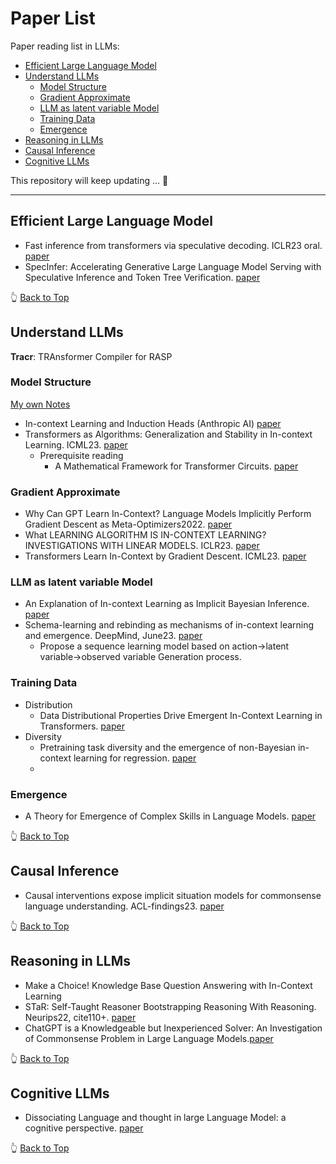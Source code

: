 # Paper List
Paper reading list in LLMs: 
- [Efficient Large Language Model](#Efficient-Large-Language-Model)
- [Understand LLMs](#Understand-LLMs)
  - [Model Structure](#model-structure)
  - [Gradient Approximate](#gradient-approximate)
  - [LLM as latent variable Model](#LLM-as-latent-variable-Model)
  - [Training Data](#training-data)
  - [Emergence](#emergence)
- [Reasoning in LLMs](#Reasoning-in-LLMs)
- [Causal Inference](#Causal-Inference)
- [Cognitive LLMs](#cognitive-llm)

This repository will keep updating ... 🤗
***


## Efficient Large Language Model
* Fast inference from transformers via speculative decoding. ICLR23 oral. [paper](https://arxiv.org/abs/2211.17192)
* SpecInfer: Accelerating Generative Large Language Model Serving with Speculative Inference and Token Tree Verification. [paper](https://arxiv.org/pdf/2305.09781.pdf)

👆 [Back to Top](#paper-list)

## Understand LLMs
**Tracr**: TRAnsformer Compiler for RASP

### Model Structure
[My own Notes](https://zhuanlan.zhihu.com/p/652269984)
* In-context Learning and Induction Heads (Anthropic AI) [paper](https://transformer-circuits.pub/2022/in-context-learning-and-induction-heads/index.html)
* Transformers as Algorithms: Generalization and Stability in In-context Learning. ICML23. [paper](https://arxiv.org/pdf/2301.07067.pdf)
  - Prerequisite reading
    - A Mathematical Framework for Transformer Circuits. [paper](https://transformer-circuits.pub/2021/framework/index.html#three-kinds-of-composition)
### Gradient Approximate
* Why Can GPT Learn In-Context? Language Models Implicitly Perform Gradient Descent as Meta-Optimizers2022. [paper](https://arxiv.org/abs/2212.10559)
* What LEARNING ALGORITHM IS IN-CONTEXT LEARNING? INVESTIGATIONS WITH LINEAR MODELS. ICLR23. [paper](https://arxiv.org/abs/2211.15661)
* Transformers Learn In-Context by Gradient Descent. ICML23. [paper](https://arxiv.org/abs/2212.0767)
### LLM as latent variable Model
* An Explanation of In-context Learning as Implicit Bayesian Inference. [paper](https://arxiv.org/abs/2111.02080)
* Schema-learning and rebinding as mechanisms of in-context learning and emergence. DeepMind, June23. [paper](https://arxiv.org/pdf/2307.01201.pdf)
  - Propose a sequence learning model based on action->latent variable->observed variable Generation process.
### Training Data
- Distribution
  * Data Distributional Properties Drive Emergent In-Context Learning in Transformers. [paper](https://proceedings.neurips.cc/paper_files/paper/2022/file/77c6ccacfd9962e2307fc64680fc5ace-Paper-Conference.pdf)
- Diversity
  * Pretraining task diversity and the emergence of non-Bayesian in-context learning for regression​. [paper](proceedings.neurips.cc/paper_files/paper/2022/file/77c6ccacfd9962e2307fc64680fc5ace-Paper-Conference.pdf)
  * 
### Emergence
* A Theory for Emergence of Complex Skills in Language Models. [paper](​https://arxiv.org/pdf/2307.15936.pdf)

👆 [Back to Top](#paper-list)
## Causal Inference
* Causal interventions expose implicit situation models for commonsense language understanding. ACL-findings23. [paper](https://arxiv.org/pdf/2306.03882.pdf)

👆 [Back to Top](#paper-list)
## Reasoning in LLMs
* Make a Choice! Knowledge Base Question Answering with In-Context Learning
* STaR: Self-Taught Reasoner Bootstrapping Reasoning With Reasoning.  Neurips22, cite110+. [paper](https://​openreview.net/forum?id=_3ELRdg2sgI)
* ChatGPT is a Knowledgeable but Inexperienced Solver: An Investigation of Commonsense Problem in Large Language Models.[paper](https://arxiv.org/pdf/2303.16421.pdf)

👆 [Back to Top](#paper-list)
## Cognitive LLMs
* Dissociating Language and thought in large Language Model: a cognitive perspective. [paper](https://arxiv.org/pdf/2301.06627.pdf)
  
👆 [Back to Top](#paper-list)
